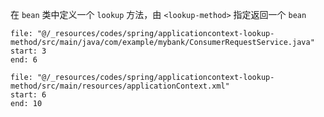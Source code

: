 在 `bean` 类中定义一个 `lookup` 方法，由 `<lookup-method>` 指定返回一个 `bean`

```reference
file: "@/_resources/codes/spring/applicationcontext-lookup-method/src/main/java/com/example/mybank/ConsumerRequestService.java"
start: 3
end: 6
```

```reference
file: "@/_resources/codes/spring/applicationcontext-lookup-method/src/main/resources/applicationContext.xml"
start: 6
end: 10
```
